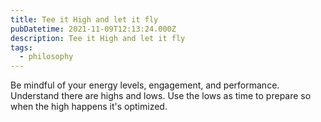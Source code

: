 ```yaml
---
title: Tee it High and let it fly
pubDatetime: 2021-11-09T12:13:24.000Z
description: Tee it High and let it fly
tags:
  - philosophy
---
```


Be mindful of your energy levels, engagement, and performance. Understand there are highs and lows. Use the lows as time to prepare so when the high happens it's optimized.
